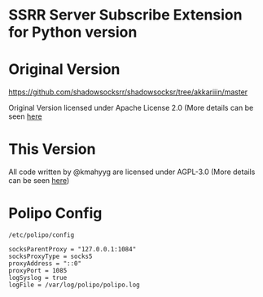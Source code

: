 # SSRR Server Subscribe Extension for Python version

# Original Version

https://github.com/shadowsocksrr/shadowsocksr/tree/akkariiin/master

Original Version licensed under Apache License 2.0 (More details can be seen [here](http://www.apache.org/licenses/LICENSE-2.0.txt)

# This Version

All code written by @kmahyyg are licensed under AGPL-3.0 (More details can be seen [here](https://www.gnu.org/licenses/agpl-3.0.txt))

# Polipo Config
```/etc/polipo/config```

```
socksParentProxy = "127.0.0.1:1084"
socksProxyType = socks5
proxyAddress = "::0"
proxyPort = 1085
logSyslog = true
logFile = /var/log/polipo/polipo.log
```